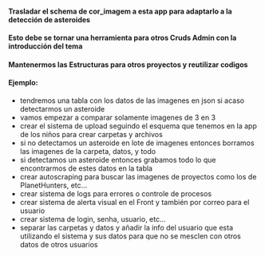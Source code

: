 #### Trasladar el schema de cor_imagem a esta app para adaptarlo a la detección de asteroides

#### Esto debe se tornar una herramienta para otros Cruds Admin con la introducción del tema

#### Mantenermos las Estructuras para otros proyectos y reutilizar codigos

#### Ejemplo:

- tendremos una tabla con los datos de las imagenes en json si acaso detectarmos un asteroide
- vamos empezar a comparar solamente imagenes de 3 en 3
- crear el sistema de upload seguindo el esquema que tenemos en la app de los niños para crear carpetas y archivos
- si no detectamos un asteroide en lote de imagenes entonces borramos las imagenes de la carpeta, datos, y todo
- si detectamos un asteroide entonces grabamos todo lo que encontrarmos de estes datos en la tabla
- crear autoscraping para buscar las imagenes de proyectos como los de PlanetHunters, etc...
- crear sistema de logs para errores o controle de procesos
- crear sistema de alerta visual en el Front y también por correo para el usuario
- crear sistema de login, senha, usuario, etc...
- separar las carpetas y datos y añadir la info del usuario que esta utilizando el sistema y sus datos para que no se mesclen con otros datos de otros usuarios
